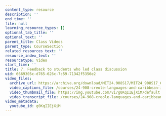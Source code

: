 ```yaml
---
content_type: resource
description: ''
end_time: ''
file: null
learning_resource_types: []
optional_tab_title: ''
optional_text: ''
parent_title: Class Videos
parent_type: CourseSection
related_resources_text: ''
resource_index_text: ''
resourcetype: Video
start_time: ''
title: 7. Feedback to students who led class discussion
uid: 6669305c-d765-626c-7c59-71342f5356e2
video_files:
  archive_url: https://archive.org/download/MIT24.908S17/MIT24_908S17_Creole_Chapter_07_Feedback_300k.mp4
  video_captions_file: /courses/24-908-creole-languages-and-caribbean-identities-spring-2017/6abce8acffd455009b875affe28e2034_g0KqIIEjXiM.vtt
  video_thumbnail_file: https://img.youtube.com/vi/g0KqIIEjXiM/default.jpg
  video_transcript_file: /courses/24-908-creole-languages-and-caribbean-identities-spring-2017/b4d432be761c9ba4b0b943571315279c_g0KqIIEjXiM.pdf
video_metadata:
  youtube_id: g0KqIIEjXiM
---
```

